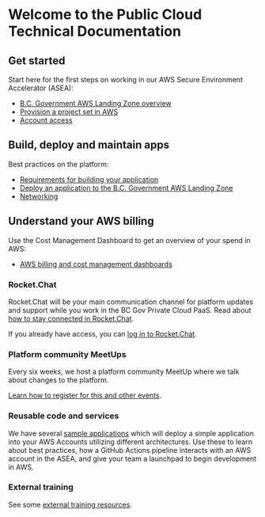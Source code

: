 # Welcome to the Public Cloud Technical Documentation

## Get started

Start here for the first steps on working in our AWS Secure Environment Accelerator (ASEA):

* [B.C. Government AWS Landing Zone overview](get-started/bc-govs-aws-landing-zone-overview.md)
* [Provision a project set in AWS](get-started/provision-a-project-set.md)
* [Account access](get-started/provision-a-project-set.md#account-access)

## Build, deploy and maintain apps

Best practices on the platform:

* [Requirements for building your application](design-build-and-deploy-an-application/requirements-for-building-your-application.md)
* [Deploy an application to the  B.C. Government AWS Landing Zone](design-build-and-deploy-an-application/deploy-an-app-to-the-aws-landing-zone.md)
* [Networking](design-build-and-deploy-an-application/networking.md)

<!--
Make sure to keep the page titles with the exact name of pages throughout the documentation

E.g "Deploy an application to the  B.C. Government AWS Landing Zone" cannot be called Build and deploy an application" as well.  This helps avoid any confusion to the user and our naming  through our public tech docs

* Maintain an application (coming soon) 
* Retire an application (coming soon) 
-->

## Understand your AWS billing

Use the Cost Management Dashboard to get an overview of your spend in AWS:

* [AWS billing and cost management dashboards](understanding-your-aws-bill/aws-billing-and-cost-management-dashboard-via-quicksight.md)

<!-- ## Training and learning

Relevant technical information about the components that make up the AWS Secure Environment Accelerator (ASEA). -->

<!-- ### Learn about the AWS Secure Environment Accelerator (ASEA) -->
<!-- * [Technical architecture](technical-architecture.md) -->
<!-- * [Networking](design-build-and-deploy-an-application/networking.md) -->

### Rocket.Chat

Rocket.Chat will be your main communication channel for platform updates and support while you work in the BC Gov Private Cloud PaaS. Read about [how to stay connected in Rocket.Chat](https://digital.gov.bc.ca/cloud/services/public/get-support/#contact).

If you already have access, you can
[log in to Rocket.Chat](https://chat.developer.gov.bc.ca).

### Platform community MeetUps

Every six weeks, we host a platform community MeetUp where we talk about changes to the platform.

[Learn how to register for this and other events](https://digital.gov.bc.ca/cloud/services/public/get-support/#contact).

### Reusable code and services

We have several [sample applications](design-build-and-deploy-an-application/deploy-an-app-to-the-aws-landing-zone.md#sample-applications) which will deploy a simple application into your AWS Accounts utilizing different architectures. Use these to learn about best practices, how a GitHub Actions pipeline interacts with an AWS account in the ASEA, and give your team a launchpad to begin development in AWS.

### External training

See some [external training resources](https://digital.gov.bc.ca/cloud/services/public/get-support/#training).

<!-- ## Get support on the platform
* [Troubleshooting and support](troubleshooting-and-support.md) -->